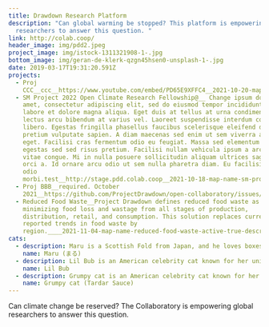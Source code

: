 ```yaml
---
title: Drawdown Research Platform
description: "Can global warming be stopped? This platform is empowering global
  researchers to answer this question. "
link: http://colab.coop/
header_image: img/pdd2.jpeg
project_image: img/istock-1311321908-1-.jpg
bottom_image: img/geran-de-klerk-qzgn45hsen0-unsplash-1-.jpg
date: 2019-03-17T19:31:20.591Z
projects:
  - Proj
    CCC__ccc__https://www.youtube.com/embed/PD65E9XFFC4__2021-10-20-map-name-proj-ccc-description-ccc-video-https-www-youtube-com-embed-pd65e9xffc4-link-https-www-youtube-com-embed-pd65e9xffc4-collaborators-list-shruti
  - SM Project 2022 Open Climate Research Fellowship@__ Change ipsum dolor sit
    amet, consectetur adipiscing elit, sed do eiusmod tempor incididunt ut
    labore et dolore magna aliqua. Eget duis at tellus at urna condimentum. Ut
    lectus arcu bibendum at varius vel. Laoreet suspendisse interdum consectetur
    libero. Egestas fringilla phasellus faucibus scelerisque eleifend donec
    pretium vulputate sapien. A diam maecenas sed enim ut sem viverra aliquet
    eget. Facilisi cras fermentum odio eu feugiat. Massa sed elementum tempus
    egestas sed sed risus pretium. Facilisi nullam vehicula ipsum a arcu cursus
    vitae congue. Mi in nulla posuere sollicitudin aliquam ultrices sagittis
    orci a. Id ornare arcu odio ut sem nulla pharetra diam. Eu facilisis sed
    odio
    morbi.test__http://stage.pdd.colab.coop__2021-10-18-map-name-sm-project-2022-open-climate-research-fellowship-description-lorem-ipsum-dolor-sit-amet-consectetur-adipiscing-elit-sed-do-eiusmod-tempor-incididunt-ut-labore-et-dolore-magna-aliqua-eget-duis-at-tellus-at-urna-condimentum-ut-lec
  - Proj BBB__required. October
    2021__https://github.com/ProjectDrawdown/open-collaboratory/issues/29__2021-10-20-map-name-proj-bbb-active-true-link-https-github-com-projectdrawdown-open-collaboratory-issues-29-collaborators-list-shrutim-shruti-dsadsadsadsadsasdasdadadsa-colleen-skemp-video-https-www-youtube-com-embed-pd65
  - Reduced Food Waste__Project Drawdown defines reduced food waste as
    minimizing food loss and wastage from all stages of production,
    distribution, retail, and consumption. This solution replaces current
    reported trends in food waste by
    region.____2021-11-04-map-name-reduced-food-waste-active-true-description-project-drawdown-defines-reduced-food-waste-as-minimizing-food-loss-and-wastage-from-all-stages-of-production-distribution-retail-and-consumption-this-solution-replaces-current-report
cats:
  - description: Maru is a Scottish Fold from Japan, and he loves boxes.
    name: Maru (まる)
  - description: Lil Bub is an American celebrity cat known for her unique appearance.
    name: Lil Bub
  - description: Grumpy cat is an American celebrity cat known for her grumpy appearance.
    name: Grumpy cat (Tardar Sauce)
---
```

Can climate change be reserved? The Collaboratory is empowering global researchers to answer this question.
